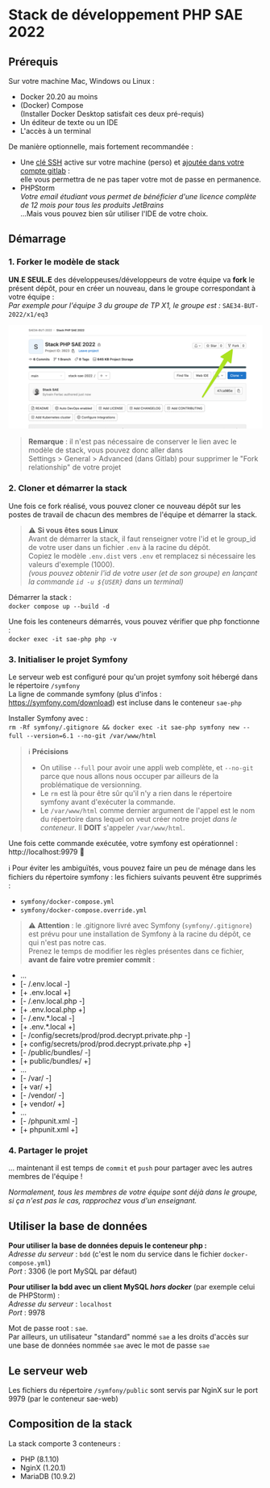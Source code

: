Stack de développement PHP SAE 2022
===================================

Prérequis
---------

Sur votre machine Mac, Windows ou Linux :

- Docker 20.20 au moins
- (Docker) Compose  
  (Installer Docker Desktop satisfait ces deux pré-requis)
- Un éditeur de texte ou un IDE
- L'accès à un terminal

De manière optionnelle, mais fortement recommandée :

- Une [clé SSH](https://forge.iut-larochelle.fr/help/ssh/index#generate-an-ssh-key-pair) active sur votre machine
  (perso) et [ajoutée dans votre compte gitlab](https://forge.iut-larochelle.fr/help/ssh/index#add-an-ssh-key-to-your-gitlab-account) :  
  elle vous permettra de ne pas taper votre mot de passe en permanence.
- PHPStorm  
  _Votre email étudiant vous permet de bénéficier d'une licence complète de 12 mois pour tous les produits JetBrains_  
  ...Mais vous pouvez bien sûr utiliser l'IDE de votre choix.

Démarrage
---------

### 1. Forker le modèle de stack

**UN.E SEUL.E** des développeuses/développeurs de votre équipe va **fork** le présent dépôt, pour en créer un nouveau, 
dans le groupe correspondant à votre équipe :  
_Par exemple pour l'équipe 3 du groupe de TP X1, le groupe est :_ `SAE34-BUT-2022/x1/eq3`

![img_fork.png](img_fork.png)

> **Remarque** : il n'est pas nécessaire de conserver le lien avec le modèle de stack, vous pouvez donc aller dans  
> Settings > General > Advanced (dans Gitlab) pour supprimer le "Fork relationship" de votre projet

### 2. Cloner et démarrer la stack

Une fois ce fork réalisé, vous pouvez cloner ce nouveau dépôt sur les postes de travail de chacun des membres de 
l'équipe et démarrer la stack.

> ⚠️ **Si vous êtes sous Linux**  
> Avant de démarrer la stack, il faut renseigner votre l'id et le group_id de votre user dans un fichier `.env` à la racine du dépôt.  
> Copiez le modèle `.env.dist` vers `.env` et remplacez si nécessaire les valeurs d'exemple (1000).  
> _(vous pouvez obtenir l'id de votre user (et de son groupe) en lançant la commande `id -u ${USER}` dans un terminal)_

Démarrer la stack :  
`docker compose up --build -d`

Une fois les conteneurs démarrés, vous pouvez vérifier que php fonctionne :  
`docker exec -it sae-php php -v`

### 3. Initialiser le projet Symfony

Le serveur web est configuré pour qu'un projet symfony soit hébergé dans le répertoire `/symfony`  
La ligne de commande symfony (plus d'infos : https://symfony.com/download) est incluse dans le conteneur `sae-php`

Installer Symfony avec :  
`rm -Rf symfony/.gitignore && docker exec -it sae-php symfony new --full --version=6.1 --no-git /var/www/html`  

> ℹ️ **Précisions**
> - On utilise `--full` pour avoir une appli web complète, et `--no-git` parce que nous allons nous occuper par ailleurs
de la problématique de versionning.  
> - Le `rm` est là pour être sûr qu'il n'y a rien dans le répertoire symfony avant d'exécuter la commande.  
> - Le `/var/www/html` comme dernier argument de l'appel est le nom du répertoire dans lequel on veut créer notre projet _dans le conteneur_. Il **DOIT** s'appeler `/var/www/html`.

Une fois cette commande exécutée, votre symfony est opérationnel :  
http://localhost:9979 🎉

ℹ️ Pour éviter les ambiguïtés, vous pouvez faire un peu de ménage dans les fichiers du répertoire symfony : 
les fichiers suivants peuvent être supprimés :
- `symfony/docker-compose.yml`
- `symfony/docker-compose.override.yml`


> ⚠️ **Attention** : 
> le .gitignore livré avec Symfony (`symfony/.gitignore`) est prévu pour une installation de Symfony
à la racine du dépôt, ce qui n'est pas notre cas.  
> Prenez le temps de modifier les règles présentes dans ce fichier, **avant de faire votre premier commit** :
- ...
- [- /.env.local -]
- [+ .env.local +]
- [- /.env.local.php -]
- [+ .env.local.php +]
- [- /.env.*.local -]
- [+ .env.*.local +]
- [- /config/secrets/prod/prod.decrypt.private.php -]
- [+ config/secrets/prod/prod.decrypt.private.php +]
- [- /public/bundles/ -]
- [+ public/bundles/ +]
- ...
- [- /var/ -]
- [+ var/ +]
- [- /vendor/ -]
- [+ vendor/ +]
- ...
- [- /phpunit.xml -]
- [+ phpunit.xml +]

### 4. Partager le projet

... maintenant il est temps de `commit` et `push` pour partager avec les autres membres de l'équipe !

_Normalement, tous les membres de votre équipe sont déjà dans le groupe, si ça n'est pas le cas, 
rapprochez vous d'un enseignant._

Utiliser la base de données
-----------------------------

**Pour utiliser la base de données depuis le conteneur php :**  
_Adresse du serveur_ : `bdd` (c'est le nom du service dans le fichier `docker-compose.yml`)  
_Port_ : 3306 (le port MySQL par défaut)

**Pour utiliser la bdd avec un client MySQL _hors docker_** (par exemple celui de PHPStorm) :  
_Adresse du serveur_ : `localhost`  
_Port_ : 9978

Mot de passe root : `sae`.  
Par ailleurs, un utilisateur "standard" nommé `sae` a les droits d'accès sur une base de données nommée `sae`
avec le mot de passe `sae`

Le serveur web
--------------

Les fichiers du répertoire `/symfony/public` sont servis par NginX sur le port 9979 (par le conteneur sae-web)


Composition de la stack
-----------------------

La stack comporte 3 conteneurs :
- PHP (8.1.10)
- NginX (1.20.1)
- MariaDB (10.9.2)
